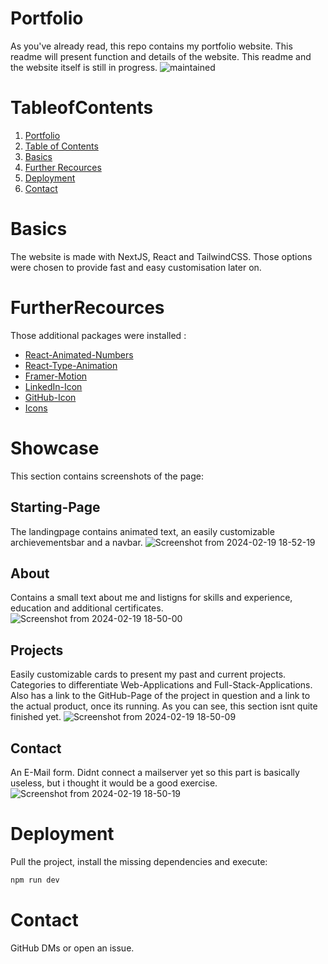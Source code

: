 # Portfolio

As you've already read, this repo contains my portfolio website. This readme will present function and details of the website. This readme and the website itself is still in progress. 
![maintained](https://img.shields.io/badge/Maintained%3F-yes-green.svg)

# TableofContents

1. [Portfolio](#Portfolio)
2. [Table of Contents](#TableofContents)
3. [Basics](#Basics)
4. [Further Recources](#FurtherRecources)
4. [Deployment](#Deployment)
9. [Contact](#Contact)

# Basics

The website is made with NextJS, React and TailwindCSS. Those options were chosen to provide fast and easy customisation later on.

# FurtherRecources

Those additional packages were installed : 

- [React-Animated-Numbers](https://www.npmjs.com/package/react-animated-number)
- [React-Type-Animation](https://www.npmjs.com/package/react-type-animation)
- [Framer-Motion](https://www.npmjs.com/package/framer-motion)
- [LinkedIn-Icon](http://www.w3.org/2000/svg)
- [GitHub-Icon](http://www.w3.org/2000/svg)
- [Icons](https://heroicons.com/)

# Showcase

This section contains screenshots of the page:

## Starting-Page
 The landingpage contains animated text, an easily customizable archievementsbar and a navbar.
![Screenshot from 2024-02-19 18-52-19](https://github.com/EricLuec/portfolio/assets/140081980/1c492b80-8251-4297-a472-c2c669f6e9f5)

## About
Contains a small text about me and listigns for skills and experience, education and additional certificates.
![Screenshot from 2024-02-19 18-50-00](https://github.com/EricLuec/portfolio/assets/140081980/166b5f1f-903a-4d06-8bb3-8b15b992c959)

## Projects
Easily customizable cards to present my past and current projects. Categories to differentiate Web-Applications and Full-Stack-Applications. Also has a link to the GitHub-Page of the project in question and a link to the actual product, once its running. As you can see, this section isnt quite finished yet. 
![Screenshot from 2024-02-19 18-50-09](https://github.com/EricLuec/portfolio/assets/140081980/03294e49-675d-4acb-9c92-e22e6ff48052)

## Contact
An E-Mail form. Didnt connect a mailserver yet so this part is basically useless, but i thought it would be a good exercise. 
![Screenshot from 2024-02-19 18-50-19](https://github.com/EricLuec/portfolio/assets/140081980/394d1fb2-f63d-46eb-88ae-30287b975466)

# Deployment 
Pull the project, install the missing dependencies and execute:

```bash
npm run dev

```
# Contact

GitHub DMs or open an issue.
